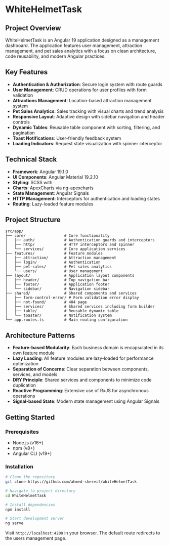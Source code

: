 # WhiteHelmetTask

## Project Overview
WhiteHelmetTask is an Angular 19 application designed as a management dashboard. The application features user management, attraction management, and pet sales analytics with a focus on clean architecture, code reusability, and modern Angular practices.

## Key Features
- **Authentication & Authorization**: Secure login system with route guards
- **User Management**: CRUD operations for user profiles with form validation
- **Attractions Management**: Location-based attraction management system
- **Pet Sales Analytics**: Sales tracking with visual charts and trend analysis
- **Responsive Layout**: Adaptive design with sidebar navigation and header controls
- **Dynamic Tables**: Reusable table component with sorting, filtering, and pagination
- **Toast Notifications**: User-friendly feedback system
- **Loading Indicators**: Request state visualization with spinner interceptor

## Technical Stack
- **Framework**: Angular 19.1.0
- **UI Components**: Angular Material 19.2.10
- **Styling**: SCSS with 
- **Charts**: ApexCharts via ng-apexcharts
- **State Management**: Angular Signals
- **HTTP Management**: Interceptors for authentication and loading states
- **Routing**: Lazy-loaded feature modules

## Project Structure
```
src/app/
├── core/                 # Core functionality
│   ├── auth/             # Authentication guards and interceptors
│   ├── http/             # HTTP interceptors and spinner
│   └── services/         # Core application services
├── features/             # Feature modules
│   ├── attraction/       # Attraction management
│   ├── login/            # Authentication
│   ├── pet-sales/        # Pet sales analytics
│   └── users/            # User management
├── layout/               # Application layout components
│   ├── header/           # Top navigation bar
│   ├── footer/           # Application footer
│   └── sidebar/          # Navigation sidebar
├── shared/               # Shared components and services
│   ├── form-control-error/ # Form validation error display
│   ├── not-found/        # 404 page
│   ├── services/         # Shared services including form builder
│   ├── table/            # Reusable dynamic table
│   └── toaster/          # Notification system
└── app.routes.ts         # Main routing configuration
```

## Architecture Patterns
- **Feature-based Modularity**: Each business domain is encapsulated in its own feature module
- **Lazy Loading**: All feature modules are lazy-loaded for performance optimization
- **Separation of Concerns**: Clear separation between components, services, and models
- **DRY Principle**: Shared services and components to minimize code duplication
- **Reactive Programming**: Extensive use of RxJS for asynchronous operations
- **Signal-based State**: Modern state management using Angular Signals

## Getting Started

### Prerequisites
- Node.js (v16+)
- npm (v8+)
- Angular CLI (v19+)

### Installation
```bash
# Clone the repository
git clone https://github.com/ahmed-shereif/whiteHelmetTask

# Navigate to project directory
cd WhiteHelmetTask

# Install dependencies
npm install

# Start development server
ng serve
```

Visit `http://localhost:4200` in your browser. The default route redirects to the users management page.



